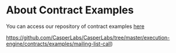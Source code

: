 About Contract Examples
=======================

You can access our repository of contract examples [here](https://github.com/CasperLabs/CasperLabs/tree/v0.14.0/execution-engine/contracts/examples)

https://github.com/CasperLabs/CasperLabs/tree/master/execution-engine/contracts/examples/mailing-list-call)

